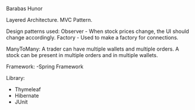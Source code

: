 Barabas Hunor

Layered Architecture. MVC Pattern.

Design patterns used: Observer - When stock prices change, the UI should change accordingly.
                      Factory - Used to make a factory for connections.
                      
ManyToMany:
  A trader can have multiple wallets and multiple orders. A stock can be present in multiple orders and in multiple wallets.
  
Framework: 
  -Spring Framework
 
Library:
  - Thymeleaf
  - Hibernate
  - JUnit
  
  
